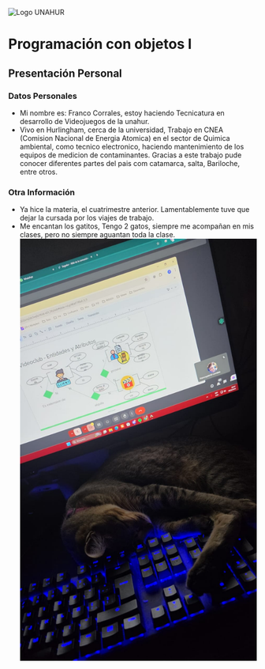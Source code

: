 ![Logo UNAHUR](./UNAHUR.png)

# Programación con objetos I
## Presentación Personal

### Datos Personales
- Mi nombre es: Franco Corrales, estoy haciendo Tecnicatura en desarrollo de Videojuegos de la unahur.
- Vivo en Hurlingham, cerca de la universidad, Trabajo en CNEA (Comision Nacional de Energia Atomica) en el sector de Quimica ambiental, como tecnico electronico, haciendo mantenimiento de los equipos de medicion de contaminantes. Gracias a este trabajo pude conocer diferentes partes del pais com catamarca, salta, Bariloche, entre otros.


### Otra Información
- Ya hice la materia, el cuatrimestre anterior. Lamentablemente tuve que dejar la cursada por los viajes de trabajo.
- Me encantan los gatitos, Tengo 2 gatos, siempre me acompañan en mis clases, pero no siempre aguantan toda la clase.
![alt text](<gatito durmiendo.jpeg>)
